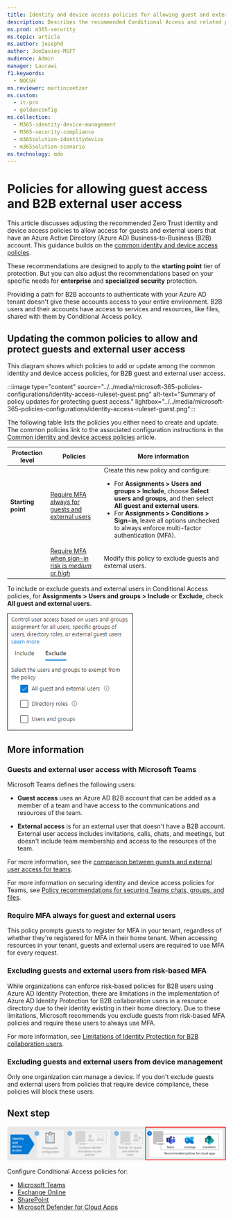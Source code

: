 ```yaml
---
title: Identity and device access policies for allowing guest and external user B2B access - Microsoft 365 for enterprise | Microsoft Docs
description: Describes the recommended Conditional Access and related policies for protecting access of guests and external users.
ms.prod: m365-security
ms.topic: article
ms.author: josephd
author: JoeDavies-MSFT
audience: Admin
manager: Laurawi
f1.keywords: 
  - NOCSH
ms.reviewer: martincoetzer
ms.custom: 
  - it-pro
  - goldenconfig
ms.collection: 
  - M365-identity-device-management
  - M365-security-compliance
  - m365solution-identitydevice
  - m365solution-scenario
ms.technology: mdo
---
```


# Policies for allowing guest access and B2B external user access

This article discusses adjusting the recommended Zero Trust identity and device access policies to allow access for guests and external users that have an Azure Active Directory (Azure AD) Business-to-Business (B2B) account. This guidance builds on the [common identity and device access policies](identity-access-policies.md).

These recommendations are designed to apply to the **starting point** tier of protection. But you can also adjust the recommendations based on your specific needs for **enterprise** and **specialized security** protection.

Providing a path for B2B accounts to authenticate with your Azure AD tenant doesn't give these accounts access to your entire environment. B2B users and their accounts have access to services and resources, like files, shared with them by Conditional Access policy.

## Updating the common policies to allow and protect guests and external user access

This diagram shows which policies to add or update among the common identity and device access policies, for B2B guest and external user access.

:::image type="content" source="../../media/microsoft-365-policies-configurations/identity-access-ruleset-guest.png" alt-text="Summary of policy updates for protecting guest access." lightbox="../../media/microsoft-365-policies-configurations/identity-access-ruleset-guest.png":::

The following table lists the policies you either need to create and update. The common policies link to the associated configuration instructions in the [Common identity and device access policies](identity-access-policies.md) article.

|Protection level|Policies|More information|
|---|---|---|
|**Starting point**|[Require MFA always for guests and external users](identity-access-policies.md#require-mfa-based-on-sign-in-risk)|Create this new policy and configure: <ul><li>For **Assignments > Users and groups > Include**, choose **Select users and groups**, and then select **All guest and external users**.</li><li>For **Assignments > Conditions > Sign-in**, leave all options unchecked to always enforce multi-factor authentication (MFA).</li></ul>|
||[Require MFA when sign-in risk is *medium* or *high*](identity-access-policies.md#require-mfa-based-on-sign-in-risk)|Modify this policy to exclude guests and external users.|

To include or exclude guests and external users in Conditional Access policies, for **Assignments > Users and groups > Include** or **Exclude**, check **All guest and external users**.

![screen capture of controls for excluding guests and external users.](../../media/microsoft-365-policies-configurations/identity-access-exclude-guests-ui.png)

## More information

### Guests and external user access with Microsoft Teams

Microsoft Teams defines the following users:

- **Guest access** uses an Azure AD B2B account that can be added as a member of a team and have access to the communications and resources of the team.

- **External access** is for an external user that doesn't have a B2B account. External user access includes invitations, calls, chats, and meetings, but doesn't include team membership and access to the resources of the team.

For more information, see the [comparison between guests and external user access for teams](/microsoftteams/communicate-with-users-from-other-organizations#compare-external-and-guest-access).

For more information on securing identity and device access policies for Teams, see [Policy recommendations for securing Teams chats, groups, and files](teams-access-policies.md).

### Require MFA always for guest and external users

This policy prompts guests to register for MFA in your tenant, regardless of whether they're registered for MFA in their home tenant. When accessing resources in your tenant, guests and external users are required to use MFA for every request.

### Excluding guests and external users from risk-based MFA

While organizations can enforce risk-based policies for B2B users using Azure AD Identity Protection, there are limitations in the implementation of Azure AD Identity Protection for B2B collaboration users in a resource directory due to their identity existing in their home directory. Due to these limitations, Microsoft recommends you exclude guests from risk-based MFA policies and require these users to always use MFA.

For more information, see [Limitations of Identity Protection for B2B collaboration users](/azure/active-directory/identity-protection/concept-identity-protection-b2b#limitations-of-identity-protection-for-b2b-collaboration-users).

### Excluding guests and external users from device management

Only one organization can manage a device. If you don't exclude guests and external users from policies that require device compliance, these policies will block these users.

## Next step

![Step 4: Policies for Microsoft 365 cloud apps and Microsoft Defender for Cloud Apps.](../../media/microsoft-365-policies-configurations/identity-device-access-steps-next-step-4.png)

Configure Conditional Access policies for:

- [Microsoft Teams](teams-access-policies.md)
- [Exchange Online](secure-email-recommended-policies.md)
- [SharePoint](sharepoint-file-access-policies.md)
- [Microsoft Defender for Cloud Apps](mcas-saas-access-policies.md)
 